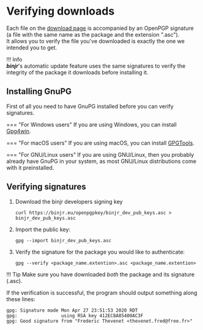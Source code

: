 # Verifying downloads

Each file on the [download page](/download/latest_release/) is accompanied by an OpenPGP signature (a file with the 
same name as the package and the extension ".asc").   
It allows you to verify the file you've downloaded is exactly the one we intended you to get.

!!! Info  
    ***binjr***'s automatic update feature uses the same signatures to verify the integrity of the package it downloads 
    before installing it. 

## Installing GnuPG

First of all you need to have GnuPG installed before you can verify signatures.

=== "For Windows users"
    If you are using Windows, you can install [Gpg4win](https://gpg4win.org/download.html).  

=== "For macOS users"
    If you are using macOS, you can install [GPGTools](https://gpgtools.org/).

=== "For GNU/Linux users"
    If you are using GNU/Linux, then you probably already have GnuPG in your system, 
    as most GNU/Linux distributions come with it preinstalled.


## Verifying signatures

1. Download the binjr developers signing key
    ```
    curl https://binjr.eu/openpgpkey/binjr_dev_pub_keys.asc > binjr_dev_pub_keys.asc
    ```
  
2. Import the public key:
    ``` 
    gpg --import binjr_dev_pub_keys.asc
    ```

3. Verify the signature for the package you would like to authenticate:
    ``` 
    gpg --verify <package_name.extention>.asc <package_name.extention>
    ```
   
!!! Tip 
    Make sure you have downloaded *both* the package and its signature (.asc). 
    
If the verification is successful, the program should output something along these lines:
```
gpg: Signature made Mon Apr 27 23:51:53 2020 RDT
gpg:                using RSA key 412EC8A85400AC3F
gpg: Good signature from "Frederic Thevenet <thevenet.fred@free.fr>"
```